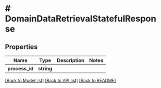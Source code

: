 # # DomainDataRetrievalStatefulResponse

## Properties

Name | Type | Description | Notes
------------ | ------------- | ------------- | -------------
**process_id** | **string** |  |

[[Back to Model list]](../../README.md#models) [[Back to API list]](../../README.md#endpoints) [[Back to README]](../../README.md)
